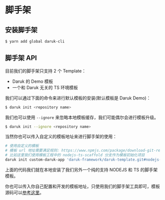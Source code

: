 # 脚手架

## 安装脚手架

```bash
$ yarn add global daruk-cli
```

## 脚手架 API

目前我们的脚手架只支持 2 个 Template：

- Daruk 的 Demo 模板
- 一个和 Daruk 无关的 TS 环境模板

我们可以通过下面的命令来进行默认模板的安装(默认模板是 Daruk Demo)：

```bash
$ daruk init <repository name>
```

我们也可以使用 `--ignore` 来忽略本地模板缓存，我们可能偶尔会进行模板升级。

```bash
$ daruk init --ignore <repository name>
```

当然你也可以传入自定义的模板地址来进行脚手架的使用：

```bash
# 使用自定义的模板
# 模板 url 地址需要满足规则: https://www.npmjs.com/package/download-git-repo
# 比如这里我们使用模板工程中的 nodejs-ts-scaffold 分支作为模板初始化项目
daruk init custom-daruk-app 'daruk-framework/daruk-template.git#nodejs-ts-scaffold'
```

上面的代码我们就在本地安装了我们另外一个纯的支持 NODEJS 和 TS 的脚手架模板。

你也可以传入你自己配置和开发的模板地址，只使用我们的脚手架工具即可，模板源码可以[参考这里](https://github.com/daruk-framework/daruk-template)。
